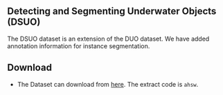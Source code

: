 ## Detecting and Segmenting Underwater Objects (DSUO)
The DSUO dataset is an extension of the DUO dataset. We have added annotation information for instance segmentation.

## Download
* The Dataset can download from [here](https://pan.baidu.com/s/151mqLzAvYpG4JXOHaGk9TQ). The extract code is `ahsw`.
